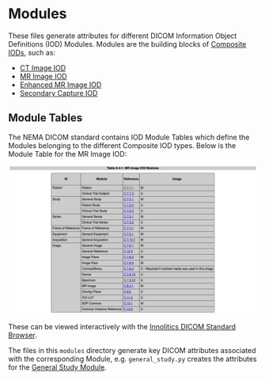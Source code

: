 # Modules

These files generate attributes for different DICOM Information Object Definitions (IOD) Modules. Modules are the 
building blocks of [Composite IODs](https://dicom.nema.org/medical/Dicom/current/output/chtml/part03/chapter_A.html),
such as: 
- [CT Image IOD](https://dicom.nema.org/medical/Dicom/current/output/chtml/part03/sect_A.3.3.html)
- [MR Image IOD](https://dicom.nema.org/medical/Dicom/current/output/chtml/part03/sect_A.4.3.html)
- [Enhanced MR Image IOD](https://dicom.nema.org/medical/Dicom/current/output/chtml/part03/sect_A.36.2.3.html)
- [Secondary Capture IOD](https://dicom.nema.org/medical/Dicom/current/output/chtml/part03/sect_A.8.html#sect_A.8.1.3)

## Module Tables

The NEMA DICOM standard contains IOD Module Tables which define the Modules belonging to the different Composite IOD 
types. Below is the Module Table for the MR Image IOD:

![mr-image-iod-module-table.png](../../assets/mr-image-iod-module-table.png)

These can be viewed interactively with the 
[Innolitics DICOM Standard Browser](https://dicom.innolitics.com/ciods/mr-image).

The files in this `modules` directory generate key DICOM attributes associated with the corresponding Module, e.g. 
`general_study.py` creates the attributes for the 
[General Study Module](https://dicom.innolitics.com/ciods/mr-image/general-study).
